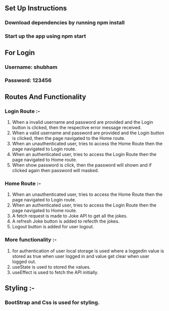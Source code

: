 ## Set Up Instructions

### Download dependencies by running npm install

### Start up the app using npm start

## For Login

### Username: shubham

### Password: 123456

## Routes And Functionality

### Login Route :-

1. When a invalid username and password are provided and the Login button is clicked, then the respective error message received.
2. When a valid username and password are provided and the Login button is clicked, then the page navigated to the Home route.
3. When an unauthenticated user, tries to access the Home Route then the page navigated to Login route.
4. When an authenticated user, tries to access the Login Route then the page navigated to Home route.
5. When show password is click, then the password will shown and if clicked again then password will masked.

### Home Route :-

1. When an unauthenticated user, tries to access the Home Route then the page navigated to Login route.
2. When an authenticated user, tries to access the Login Route then the page navigated to Home route.
3. A fetch request is made to Joke API to get all the jokes.
4. A refresh Joke button is added to refecth the jokes.
5. Logout button is added for user logout.

### More functionality :-

1. for authentication of user local storage is used where a loggedin value is stored as true when user logged in and value get clear when user logged out.
2. useState is used to stored the values.
3. useEffect is used to fetch the API initially.

## Styling :-

### BootStrap and Css is used for styling.

